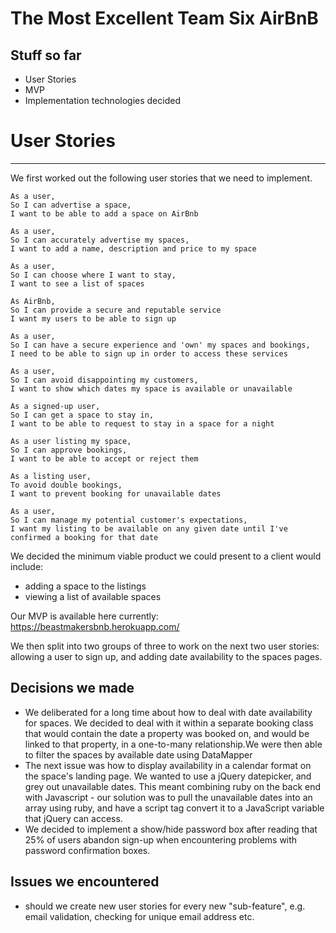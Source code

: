 # The Most Excellent Team Six AirBnB

## Stuff so far

* User Stories
* MVP
* Implementation technologies decided

# User Stories
------
We first worked out the following user stories that we need to implement.

```
As a user,
So I can advertise a space,
I want to be able to add a space on AirBnb

As a user,
So I can accurately advertise my spaces,
I want to add a name, description and price to my space

As a user,
So I can choose where I want to stay,
I want to see a list of spaces

As AirBnb,
So I can provide a secure and reputable service
I want my users to be able to sign up

As a user,
So I can have a secure experience and 'own' my spaces and bookings,
I need to be able to sign up in order to access these services

As a user,
So I can avoid disappointing my customers,
I want to show which dates my space is available or unavailable

As a signed-up user,
So I can get a space to stay in,
I want to be able to request to stay in a space for a night

As a user listing my space,
So I can approve bookings,
I want to be able to accept or reject them

As a listing user,
To avoid double bookings,
I want to prevent booking for unavailable dates

As a user,
So I can manage my potential customer's expectations,
I want my listing to be available on any given date until I've confirmed a booking for that date
```

We decided the minimum viable product we could present to a client would include:
- adding a space to the listings
- viewing a list of available spaces

Our MVP is available here currently: https://beastmakersbnb.herokuapp.com/

We then split into two groups of three to work on the next two user stories: allowing a user to sign up, and adding date availability to the spaces pages.


Decisions we made
----
- We deliberated for a long time about how to deal with date availability for spaces. We decided to deal with it within a separate booking class that would contain the date a property was booked on, and would be linked to that property, in a one-to-many relationship.We were then able to filter the spaces by available date using DataMapper
- The next issue was how to display availability in a calendar format on the space's landing page. We wanted to use a jQuery datepicker, and grey out unavailable dates. This meant combining ruby on the back end with Javascript - our solution was to pull the unavailable dates into an array using ruby, and have a script tag convert it to a JavaScript variable that jQuery can access.
- We decided to implement a show/hide password box after reading that 25% of users abandon sign-up when encountering problems with password confirmation boxes.

Issues we encountered
----
- should we create new user stories for every new "sub-feature", e.g. email validation, checking for unique email address etc.
